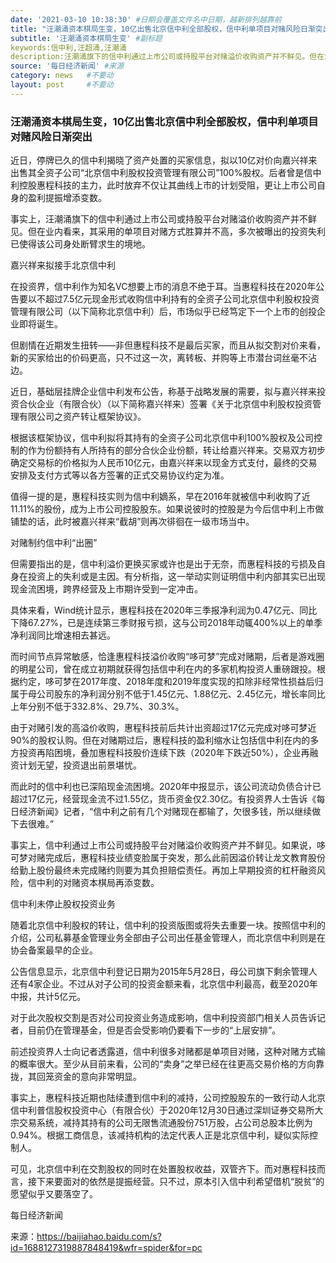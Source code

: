 ```yaml
---
date: '2021-03-10 10:38:30' #日期会覆盖文件名中日期，越新排列越靠前
title: "汪潮涌资本棋局生变，10亿出售北京信中利全部股权，信中利单项目对赌风险日渐突出" #标题
subtitle: '汪潮涌资本棋局生变' #副标题
keywords:信中利,汪超涌,汪潮涌
description:汪潮涌旗下的信中利通过上市公司或持股平台对赌溢价收购资产并不鲜见。但在业内看来，其采用的单项目对赌方式胜算并不高，多次被曝出的投资失利已使得该公司身处断臂求生的境地。
source: '每日经济新闻' #来源
category: news   #不要动
layout: post     #不要动
---
```


### 汪潮涌资本棋局生变，10亿出售北京信中利全部股权，信中利单项目对赌风险日渐突出

近日，停牌已久的信中利揭晓了资产处置的买家信息，拟以10亿对价向嘉兴祥来出售其全资子公司“北京信中利股权投资管理有限公司”100%股权。后者曾是信中利控股惠程科技的主力，此时放弃不仅让其曲线上市的计划受阻，更让上市公司自身的盈利提振增添变数。

事实上，汪潮涌旗下的信中利通过上市公司或持股平台对赌溢价收购资产并不鲜见。但在业内看来，其采用的单项目对赌方式胜算并不高，多次被曝出的投资失利已使得该公司身处断臂求生的境地。

嘉兴祥来拟接手北京信中利

在投资界，信中利作为知名VC想要上市的消息不绝于耳。当惠程科技在2020年公告要以不超过7.5亿元现金形式收购信中利持有的全资子公司北京信中利股权投资管理有限公司（以下简称北京信中利）后，市场似乎已经笃定下一个上市的创投企业即将诞生。

但剧情在近期发生扭转——非但惠程科技不是最后买家，而且从拟交割对价来看，新的买家给出的价码更高，只不过这一次，离转板、并购等上市潜台词丝毫不沾边。

近日，基础层挂牌企业信中利发布公告，称基于战略发展的需要，拟与嘉兴祥来投资合伙企业（有限合伙）（以下简称嘉兴祥来）签署《关于北京信中利股权投资管理有限公司之资产转让框架协议》。

根据该框架协议，信中利拟将其持有的全资子公司北京信中利100%股权及公司控制的作为份额持有人所持有的部分合伙企业份额，转让给嘉兴祥来。交易双方初步确定交易标的价格拟为人民币10亿元，由嘉兴祥来以现金方式支付，最终的交易安排及支付方式等以各方签署的正式交易协议约定为准。

值得一提的是，惠程科技实则为信中利嫡系，早在2016年就被信中利收购了近11.11%的股份，成为上市公司控股股东。如果说彼时的控股是为今后信中利上市做铺垫的话，此时被嘉兴祥来“截胡”则再次徘徊在一级市场当中。

对赌制约信中利“出圈”

但需要指出的是，信中利溢价更换买家或许也是出于无奈，而惠程科技的亏损及自身在投资上的失利或是主因。有分析指，这一举动实则证明信中利内部其实已出现现金流困境，跨界经营及上市期许受到一定冲击。

具体来看，Wind统计显示，惠程科技在2020年三季报净利润为0.47亿元、同比下降67.27%，已是连续第三季财报亏损，这与公司2018年动辄400%以上的单季净利润同比增速相去甚远。

而时间节点异常敏感，恰逢惠程科技溢价收购“哆可梦”完成对赌期，后者是游戏圈的明星公司，曾在成立初期就获得包括信中利在内的多家机构投资人重磅跟投。根据约定，哆可梦在2017年度、2018年度和2019年度实现的扣除非经常性损益后归属于母公司股东的净利润分别不低于1.45亿元、1.88亿元、2.45亿元，增长率同比上年分别不低于332.8%、29.7%、30.3%。

由于对赌引发的高溢价收购，惠程科技前后共计出资超过17亿元完成对哆可梦近90%的股权认购。但在对赌期过后，惠程科技的盈利缩水让包括信中利在内的多方投资再陷困境，叠加惠程科技股价连续下跌（2020年下跌近50%），企业再融资计划无望，投资退出前景堪忧。

而此时的信中利也已深陷现金流困境。2020年中报显示，该公司流动负债合计已超过17亿元，经营现金流不过1.55亿，货币资金仅2.30亿。有投资界人士告诉《每日经济新闻》记者，“信中利之前有几个对赌现在都输了，欠很多钱，所以继续做下去很难。”

事实上，信中利通过上市公司或持股平台对赌溢价收购资产并不鲜见。如果说，哆可梦对赌完成后，惠程科技业绩变脸属于突发，那么此前因溢价转让龙文教育股份给勤上股份最终未完成赌约则要为其负担赔偿责任。再加上早期投资的杠杆融资风险，信中利的对赌资本棋局再添变数。

信中利未停止股权投资业务

随着北京信中利股权的转让，信中利的投资版图或将失去重要一块。按照信中利的介绍，公司私募基金管理业务全部由子公司出任基金管理人，而北京信中利则是在协会备案最早的企业。

公告信息显示，北京信中利登记日期为2015年5月28日，母公司旗下剩余管理人还有4家企业。不过从对子公司的投资金额来看，北京信中利最高，截至2020年中报，共计5亿元。

对于此次股权交割是否对公司投资业务造成影响，信中利投资部门相关人员告诉记者，目前仍在管理基金，但是否会受影响仍要看下一步的“上层安排”。

前述投资界人士向记者透露道，信中利很多对赌都是单项目对赌，这种对赌方式输的概率很大。至少从目前来看，公司的“卖身”之举已经在往更高交易价格的方向靠拢，其回笼资金的意向非常明显。

事实上，惠程科技近期也陆续遭到信中利的减持，公司控股股东的一致行动人北京信中利普信股权投资中心（有限合伙）于2020年12月30日通过深圳证券交易所大宗交易系统，减持其持有的公司无限售流通股份751万股，占公司总股本比例为0.94%。根据工商信息，该减持机构的法定代表人正是北京信中利，疑似实际控制人。

可见，北京信中利在交割股权的同时在处置股权收益，双管齐下。而对惠程科技而言，接下来要面对的依然是提振经营。只不过，原本引入信中利希望借机“脱贫”的愿望似乎又要落空了。

每日经济新闻

来源：https://baijiahao.baidu.com/s?id=1688127319887848419&wfr=spider&for=pc
